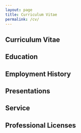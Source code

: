 ```yaml
---
layout: page
title: Curriculum Vitae
permalink: /cv/
---
```


## Curriculum Vitae

## Education

## Employment History

## Presentations

## Service

## Professional Licenses
